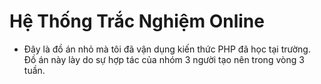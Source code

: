 # Hệ Thống Trắc Nghiệm Online

- Đây là đồ án nhỏ mà tôi đã vận dụng kiến thức PHP đã học tại trường. Đồ án này lày do sự hợp tác của nhóm 3 người tạo nên trong vòng 3 tuần.
